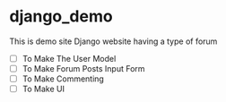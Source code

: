 # django_demo
This is demo site Django website having a type of forum

 - [ ] To Make The User Model
 - [ ] To Make Forum Posts Input Form
 - [ ] To Make Commenting
 - [ ] To Make UI

